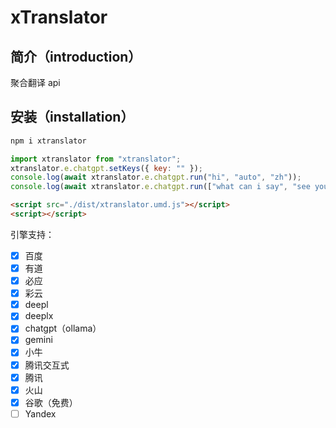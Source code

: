 # xTranslator

## 简介（introduction）

聚合翻译 api

## 安装（installation）

```bash
npm i xtranslator
```

```js
import xtranslator from "xtranslator";
xtranslator.e.chatgpt.setKeys({ key: "" });
console.log(await xtranslator.e.chatgpt.run("hi", "auto", "zh"));
console.log(await xtranslator.e.chatgpt.run(["what can i say", "see you again"], "auto", "zh"));
```

```html
<script src="./dist/xtranslator.umd.js"></script>
<script></script>
```

引擎支持：

-   [x] 百度
-   [x] 有道
-   [x] 必应
-   [x] 彩云
-   [x] deepl
-   [x] deeplx
-   [x] chatgpt（ollama）
-   [x] gemini
-   [x] 小牛
-   [x] 腾讯交互式
-   [x] 腾讯
-   [x] 火山
-   [x] 谷歌（免费）
-   [ ] Yandex
